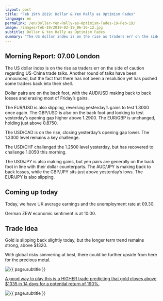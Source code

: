 ```yaml
---
layout: post
title: "Feb 19th 2019: Dollar & Yen Rally as Optimism Fades"
language: en
permalink: /en/Dollar-Yen-Rally-as-Optimism-Fades-19-Feb-19/
image: /images/feb-19/2019-02-19_06-36-12.jpg
subtitle: Dollar & Yen Rally as Optimism Fades
summary: "The US dollar index is on the rise as traders err on the side of caution regarding US-China trade talks. Another round of talks have been announced, but the fact that there has not been a resolution yet has pushed some traders back into their shell"
---
```

## Morning Report: 07.00 London

The US dollar index is on the rise as traders err on the side of caution regarding US-China trade talks. Another round of talks have been announced, but the fact that there has not been a resolution yet has pushed some traders back into their shell. 

Dollar pairs are on the back foot, with the AUD/USD making back to back losses and erasing most of Friday’s gains. 

The EUR/USD is also slipping, reversing yesterday’s gains to test 1.3000 once again. The GBP/USD is also on the back foot and looking to test yesterday’s opening gap higher above 1.2900. The EUR/GBP is unchanged, holding just above 0.8750. 

The USD/CAD is on the rise, closing yesterday’s opening gap lower. The 1.3300 level remains a key challenge. 

The USD/CHF challenged the 1.2500 level yesterday, but has recovered to challenge 1.0050 this morning. 

The USD/JPY is also making gains, but yen pairs are generally on the back foot in line with their dollar counterparts. The AUD/JPY is making back to back losses, while the GBP/JPY sits just above yesterday’s lows. The EUR/JPY is also slipping. 

## Coming up today

Today, we have UK average earnings and the unemployment rate at 09.30. 

German ZEW economic sentiment is at 10.00. 

## Trade Idea

Gold is slipping back slightly today, but the longer term trend remains strong, above $1320. 

With global risks simmering at best, there could be further upside from here for the precious metal.

<img class="post-image" src="{{ site.url }}/images/feb-19/2019-02-19_06-36-12.jpg" alt="{{ page.subtitle }}" title="{{ page.subtitle }}">

<a href="%LINK%%?currency=GBP&market=commodities&underlying=frxXAUUSD&formname=higherlower&duration_units=d&duration_amount=14&expiry_type=duration&amount=10&amount_type=stake&barrier=1335" target="_blank" rel="noopener noreferrer nofollow">A good way to play this is a HIGHER trade predicting that gold closes above $1335 in 14 days for a potential return of 190%.</a>

<img class="post-image" src="{{ site.url }}/images/feb-19/2019-02-19_06-40-24.jpg" alt="{{ page.subtitle }}" title="{{ page.subtitle }}">